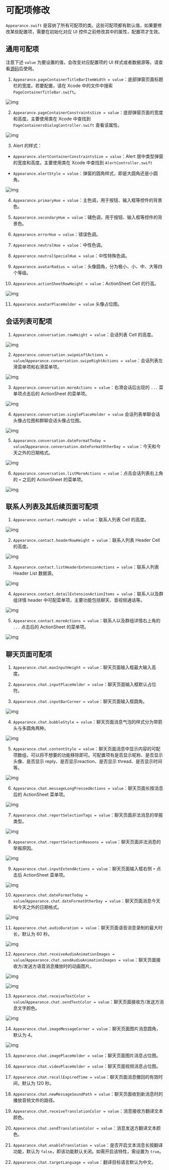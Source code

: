 # 可配项修改

<Toc />

`Appearance.swift` 是容纳了所有可配项的类。这些可配项都有默认值，如果要修改某些配置项，需要在初始化对应 UI 控件之前修改其中的属性，配置项才生效。

## 通用可配项

注意下述 `value` 为要设置的值，会改变对应配置项的 UI 样式或者数据源等。请查看[源码](https://github.com/easemob/chatuikit-ios)后使用。

1. `Appearance.pageContainerTitleBarItemWidth = value`：底部弹窗页面标题栏的宽度。若要配置，请在 Xcode 中的文件中搜索 `PageContainerTitleBar.swift`。

![img](@static/images/uikit/chatuikit/ios/configurationitem/common/Appearance_pageContainerTitleBarItemWidth.png) 

2. `Appearance.pageContainerConstraintsSize = value`：底部弹窗页面的宽度和高度。主要使用类在 Xcode 中查找到 `PageContainersDialogController.swift` 查看该属性。

![img](@static/images/uikit/chatuikit/ios/configurationitem/common/Appearance_pageContainerConstraintsSize.png)

3. Alert 的样式：

-  `Appearance.alertContainerConstraintsSize = value`：Alert 居中类型弹窗的宽度和高度。主要使用类在 Xcode 中查找到 `AlertController.swift`

- `Appearance.alertStyle = value`：弹窗的圆角样式，即是大圆角还是小圆角。

![img](@static/images/uikit/chatuikit/ios/configurationitem/common/Appearance_alertContainerConstraintsSize.png)

4. `Appearance.primaryHue = value`：主色调，用于按钮、输入框等控件的背景色。

5. `Appearance.secondaryHue = value`：辅色调，用于按钮、输入框等控件的背景色。

6. `Appearance.errorHue = value`：错误色调。

7. `Appearance.neutralHue = value`：中性色调。

8. `Appearance.neutralSpecialHue = value`：中性特殊色调。

9. `Appearance.avatarRadius = value`：头像圆角，分为极小、小、中、大等四个等级。

10. `Appearance.actionSheetRowHeight = value`：ActionSheet Cell 的行高。

![img](@static/images/uikit/chatuikit/ios/configurationitem/common/Appearance_actionSheetRowHeight.png)

11. `Appearance.avatarPlaceHolder = value` 头像占位图。

## 会话列表可配项

1. `Appearance.conversation.rowHeight = value`：会话列表 Cell 的高度。

![img](@static/images/uikit/chatuikit/ios/configurationitem/conversation/Appearance_conversation_rowHeight.png)

2. `Appearance.conversation.swipeLeftActions = value`/`Appearance.conversation.swipeRightActions = value`：会话列表左滑菜单项和右滑菜单项。

![img](@static/images/uikit/chatuikit/ios/configurationitem/conversation/Appearance_conversation_swipeLeftActions.png)

3. `Appearance.conversation.moreActions = value`：右滑会话后出现的 `...` 菜单项点击后的 ActionSheet 的菜单项。

![img](@static/images/uikit/chatuikit/ios/configurationitem/conversation/Appearance_conversation_swipe_right_more.png)

4. `Appearance.conversation.singlePlaceHolder = value` 会话列表单聊会话头像占位图和群聊会话头像占位图。

![img](@static/images/uikit/chatuikit/ios/configurationitem/conversation/Appearance_conversation_placeHolder.png)

5. `Appearance.conversation.dateFormatToday = value`/`Appearance.conversation.dateFormatOtherDay = value`：今天和今天之外的日期格式。

![img](@static/images/uikit/chatuikit/ios/configurationitem/conversation/Appearance_conversation_dateFormat.png)

6. `Appearance.conversation.listMoreActions = value`：点击会话列表右上角的 `+` 之后的 ActionSheet 的菜单项。

![img](@static/images/uikit/chatuikit/ios/configurationitem/conversation/Appearance_conversation_list_more.png)

## 联系人列表及其后续页面可配项

1. `Appearance.contact.rowHeight = value`：联系人列表 Cell 的高度。

![img](@static/images/uikit/chatuikit/ios/configurationitem/contact/Appearance_contact_rowHeight.png)

2. `Appearance.contact.headerRowHeight = value`：联系人列表 Header Cell 的高度。

![img](@static/images/uikit/chatuikit/ios/configurationitem/contact/Appearance_contact_headerRowHeight.png)

3. `Appearance.contact.listHeaderExtensionActions = value`：联系人列表 Header List 数据源。

![img](@static/images/uikit/chatuikit/ios/configurationitem/contact/Appearance_contact_listHeaderExtensionActions.png)

4. `Appearance.contact.detailExtensionActionItems = value`：联系人以及群组详情 header 中可配菜单项，主要功能包括聊天、音视频通话等。

![img](@static/images/uikit/chatuikit/ios/configurationitem/contact/Appearance_contact_detailExtensionActionItems.png)

5. `Appearance.contact.moreActions = value`：联系人以及群组详情右上角的 `...` 点击后的 ActionSheet 的菜单项。

![img](@static/images/uikit/chatuikit/ios/configurationitem/contact/Appearance_contact_moreActions.png)


## 聊天页面可配项

1. `Appearance.chat.maxInputHeight = value`：聊天页面输入框最大输入高度。

2. `Appearance.chat.inputPlaceHolder = value`：聊天页面输入框默认占位符。

3. `Appearance.chat.inputBarCorner = value`：聊天页面输入框圆角。

![img](@static/images/uikit/chatuikit/ios/configurationitem/chat/Appearance_chat_input.png)

4. `Appearance.chat.bubbleStyle = value`：聊天页面消息气泡的样式分为带箭头与多圆角两种。

![img](@static/images/uikit/chatuikit/ios/configurationitem/chat/Appearance_chat_bubbleStyle.png)

5. `Appearance.chat.contentStyle = value`：聊天页面消息中显示内容的可配项数组，可以将不想要的功能移除即可。可配置项有是否显示昵称、是否显示头像、是否显示 reply、是否显示reaction、是否显示 thread、是否显示时间等。

![img](@static/images/uikit/chatuikit/ios/configurationitem/chat/Appearance_chat_contentStyle.png)

6. `Appearance.chat.messageLongPressedActions = value`：聊天页面长按消息后的 ActionSheet 菜单项。

![img](@static/images/uikit/chatuikit/ios/configurationitem/chat/Appearance_chat_messageLongPressedActions.png)

7. `Appearance.chat.reportSelectionTags = value`：聊天页面非法消息的举报类型。

![img](@static/images/uikit/chatuikit/ios/configurationitem/chat/Appearance_chat_report.png)

8. `Appearance.chat.reportSelectionReasons = value`：聊天页面非法消息的举报原因。

![img](@static/images/uikit/chatuikit/ios/configurationitem/chat/Appearance_chat_report.png)

9. `Appearance.chat.inputExtendActions = value`：聊天页面输入框右侧 `+` 点击后 ActionSheet 菜单项。

![img](@static/images/uikit/chatuikit/ios/configurationitem/chat/Appearance_chat_input.png)

10. `Appearance.chat.dateFormatToday = value`/`Appearance.chat.dateFormatOtherDay = value`：聊天页面消息今天和今天之外的日期格式。

![img](@static/images/uikit/chatuikit/ios/configurationitem/chat/Appearance_chat_dateFormat.png)

11. `Appearance.chat.audioDuration = value`：聊天页面语音消息录制的最大时长，默认为 60 秒。

![img](@static/images/uikit/chatuikit/ios/configurationitem/chat/Appearance_chat_audioDuration.png)

12. `Appearance.chat.receiveAudioAnimationImages = value`/`Appearance.chat.sendAudioAnimationImages = value`：聊天页面接收方/发送方语音消息播放时的动画图片。

![img](@static/images/uikit/chatuikit/ios/configurationitem/chat/Appearance_chat_receiveAudioAnimationImages.png)

![img](@static/images/uikit/chatuikit/ios/configurationitem/chat/Appearance_chat_bubbleColor.png)

13. `Appearance.chat.receiveTextColor = value`/`Appearance.chat.sendTextColor = value`：聊天页面接收方/发送方消息文字颜色。

![img](@static/images/uikit/chatuikit/ios/configurationitem/chat/Appearance_chat_textColor.png)

14. `Appearance.chat.imageMessageCorner = value`：聊天页面图片消息圆角，默认为 4。

![img](@static/images/uikit/chatuikit/ios/configurationitem/chat/Appearance_chat_imageMessageCorner.png)

15. `Appearance.chat.imagePlaceHolder = value`：聊天页面图片消息占位图。

16. `Appearance.chat.videoPlaceHolder = value`：聊天页面视频消息占位图。

17. `Appearance.chat.recallExpiredTime = value`：聊天页面消息撤回的有效时间，默认为 120 秒。

18. `Appearance.chat.newMessageSoundPath = value`：聊天页面收到新消息时的播放音频文件的路径。

19. `Appearance.chat.receiveTranslationColor = value`：消息接收方翻译文本颜色。

20. `Appearance.chat.sendTranslationColor = value`：消息发送方翻译文本颜色。

21. `Appearance.chat.enableTranslation = value`：是否开启文本消息长按翻译功能，默认为 `false`，即该功能默认关闭。如需开启该特性，需设置为 `true`。

22. `Appearance.chat.targetLanguage = value`：翻译目标语言默认为中文。

























